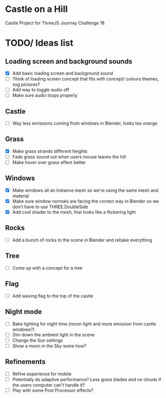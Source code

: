 # Castle on a Hill

Castle Project for ThreeJS Journey Challenge 18

# TODO/ Ideas list

## Loading screen and background sounds

- [x] Add basic loading screen and background sound
- [ ] Think of loading screen concept that fits with concept/ colours themes, svg pictures?
- [ ] Add way to toggle audio off
- [ ] Make sure audio loops properly

## Castle

- [ ] Way less emissions coming from windows in Blender, looks too orange

## Grass

- [x] Make grass strands different heights
- [ ] Fade grass sound out when users mouse leaves the hill
- [ ] Make hover over grass effect better

## Windows

- [x] Make windows all an instance mesh so we're using the same mesh and material
- [x] Make sure window normals are facing the correct way in Blender so we don't have to use THREE.DoubleSide
- [x] Add cool shader to the mesh, that looks like a flickering light

## Rocks

- [ ] Add a bunch of rocks to the scene in Blender and rebake everything

## Tree

- [ ] Come up with a concept for a tree

## Flag

- [ ] Add waving flag to the top of the castle

## Night mode

- [ ] Bake lighting for night time (moon light and more emission from castle windows?)
- [ ] Dim down the ambient light in the scene
- [ ] Change the Sun settings
- [ ] Show a moon in the Sky some how?

## Refinements

- [ ] Refine experience for mobile
- [ ] Potentially do adaptive performance? Less grass blades and no clouds if the users computer can't handle it?
- [ ] Play with some Post Processor effects?

